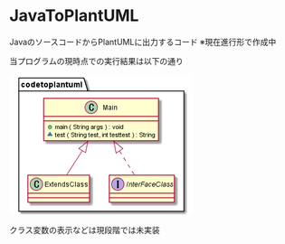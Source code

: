 # JavaToPlantUML

JavaのソースコードからPlantUMLに出力するコード
※現在進行形で作成中

当プログラムの現時点での実行結果は以下の通り

![現状の画像](https://github.com/NaaOs/JavaToPlantUML/blob/main/out/output/codetoplantuml.png?raw=true)

クラス変数の表示などは現段階では未実装